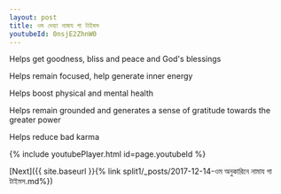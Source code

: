 ```yaml
---
layout: post
title: ওম দেব্যা নামায গা টাইমস
youtubeId: 0nsjE2ZhnW0
---
```

 
 
Helps get goodness, bliss and peace and God's blessings
 
Helps remain focused, help generate inner energy 
 
Helps boost physical and mental health 
 
Helps remain grounded and generates a sense of gratitude towards the greater power 
 
Helps reduce bad karma
 
 
 
 


{% include youtubePlayer.html id=page.youtubeId %}
 
[Next]({{ site.baseurl }}{% link  split1/_posts/2017-12-14-ওম অনুকারিনে নামায গা টাইমস.md%})
 
